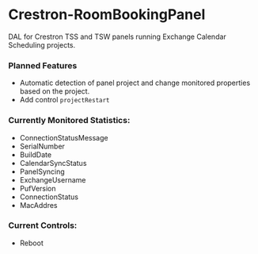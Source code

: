 # Crestron-RoomBookingPanel
DAL for Crestron TSS and TSW panels running Exchange Calendar Scheduling projects.

### Planned Features
- Automatic detection of panel project and change monitored properties based on the project.
- Add control `projectRestart` 

### Currently Monitored Statistics:
- ConnectionStatusMessage
- SerialNumber
- BuildDate
- CalendarSyncStatus
- PanelSyncing
- ExchangeUsername
- PufVersion
- ConnectionStatus
- MacAddres

### Current Controls:
- Reboot
